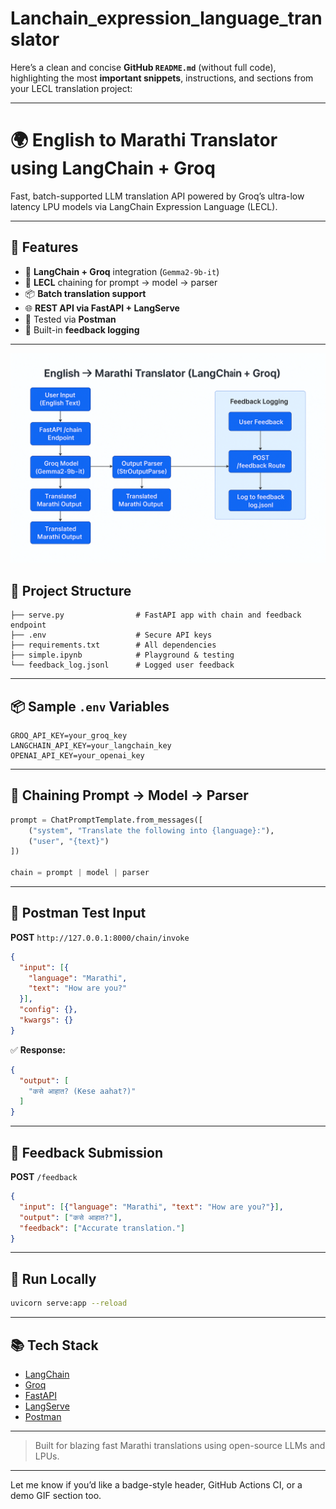 # Lanchain_expression_language_translator
Here’s a clean and concise **GitHub `README.md`** (without full code), highlighting the most **important snippets**, instructions, and sections from your LECL translation project:

---

# 🌍 English to Marathi Translator using LangChain + Groq

Fast, batch-supported LLM translation API powered by Groq’s ultra-low latency LPU models via LangChain Expression Language (LECL).

---

## 🚀 Features

* 🔗 **LangChain + Groq** integration (`Gemma2-9b-it`)
* 🧠 **LECL** chaining for prompt → model → parser
* 📦 **Batch translation support**
* 🌐 **REST API via FastAPI + LangServe**
* 🧪 Tested via **Postman**
* 📝 Built-in **feedback logging**

---
![LECL Translator Flow](https://github.com/Yash49hdfmj/Lanchain_expression_language_translator/blob/main/assets/images/LECL_Translator.png?raw=true)

## 📁 Project Structure

```
├── serve.py                # FastAPI app with chain and feedback endpoint
├── .env                    # Secure API keys
├── requirements.txt        # All dependencies
├── simple.ipynb            # Playground & testing
└── feedback_log.jsonl      # Logged user feedback
```

---

## 📦 Sample `.env` Variables

```env
GROQ_API_KEY=your_groq_key
LANGCHAIN_API_KEY=your_langchain_key
OPENAI_API_KEY=your_openai_key
```

---

## 🧠 Chaining Prompt → Model → Parser

```python
prompt = ChatPromptTemplate.from_messages([
    ("system", "Translate the following into {language}:"),
    ("user", "{text}")
])

chain = prompt | model | parser
```

---

## 🧪 Postman Test Input

**POST** `http://127.0.0.1:8000/chain/invoke`

```json
{
  "input": [{
    "language": "Marathi",
    "text": "How are you?"
  }],
  "config": {},
  "kwargs": {}
}
```

✅ **Response:**

```json
{
  "output": [
    "कसे आहात? (Kese aahat?)"
  ]
}
```

---

## 📝 Feedback Submission

**POST** `/feedback`

```json
{
  "input": [{"language": "Marathi", "text": "How are you?"}],
  "output": ["कसे आहात?"],
  "feedback": ["Accurate translation."]
}
```

---

## 🔧 Run Locally

```bash
uvicorn serve:app --reload
```

---

## 📚 Tech Stack

* [LangChain](https://www.langchain.com/)
* [Groq](https://groq.com/)
* [FastAPI](https://fastapi.tiangolo.com/)
* [LangServe](https://docs.langchain.com/langserve/)
* [Postman](https://www.postman.com/)

---

> Built for blazing fast Marathi translations using open-source LLMs and LPUs.

---

Let me know if you’d like a badge-style header, GitHub Actions CI, or a demo GIF section too.
